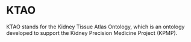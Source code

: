 # KTAO
KTAO stands for the Kidney Tissue Atlas Ontology, which is an ontology developed to support the Kidney Precision Medicine Project (KPMP).


